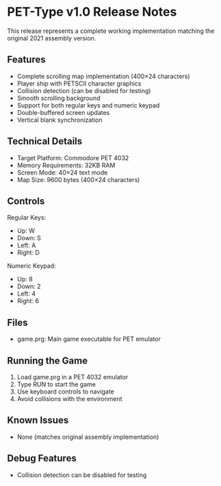# PET-Type v1.0 Release Notes

This release represents a complete working implementation matching the original 2021 assembly version.

## Features

- Complete scrolling map implementation (400×24 characters)
- Player ship with PETSCII character graphics
- Collision detection (can be disabled for testing)
- Smooth scrolling background
- Support for both regular keys and numeric keypad
- Double-buffered screen updates
- Vertical blank synchronization

## Technical Details

- Target Platform: Commodore PET 4032
- Memory Requirements: 32KB RAM
- Screen Mode: 40×24 text mode
- Map Size: 9600 bytes (400×24 characters)

## Controls

Regular Keys:
- Up: W
- Down: S
- Left: A
- Right: D

Numeric Keypad:
- Up: 8
- Down: 2
- Left: 4
- Right: 6

## Files

- game.prg: Main game executable for PET emulator

## Running the Game

1. Load game.prg in a PET 4032 emulator
2. Type RUN to start the game
3. Use keyboard controls to navigate
4. Avoid collisions with the environment

## Known Issues

- None (matches original assembly implementation)

## Debug Features

- Collision detection can be disabled for testing 
